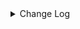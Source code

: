 <details><summary> Change Log </summary>

| Change | Commit | Version |
| --- | --- | --- |
|[Feature][Core] Add plugin directory support for each connector (#9650)|https://github.com/apache/seatunnel/commit/4beb2b9336|2.3.12|
|[improve] jdbc options (#9541)|https://github.com/apache/seatunnel/commit/d041e5fb32|2.3.12|
|[Feature][Connectors-v2] Optimize the size of CDC JAR Files (#9546)|https://github.com/apache/seatunnel/commit/1dd19c6823|2.3.12|
|[Improve][CDC] Extract duplicate code (#8906)|https://github.com/apache/seatunnel/commit/b922bb90e6|2.3.10|
|[Improve] restruct connector common options (#8634)|https://github.com/apache/seatunnel/commit/f3499a6eeb|2.3.10|
|[Improve][dist]add shade check rule (#8136)|https://github.com/apache/seatunnel/commit/51ef800016|2.3.9|
|[Improve][Connector-V2] Add pre-check for table enable cdc (#8152)|https://github.com/apache/seatunnel/commit/9a5da78176|2.3.9|
|[Improve][Connector-V2] Fix SqlServer cdc memory leak (#8083)|https://github.com/apache/seatunnel/commit/69cd4ae1a2|2.3.9|
|[Feature][Connector-V2]Jdbc chunk split add  snapshotSplitColumn config #7794 (#7840)|https://github.com/apache/seatunnel/commit/b6c6dc0438|2.3.9|
|[Feature][Core] Support cdc task ddl restore for zeta (#7463)|https://github.com/apache/seatunnel/commit/8e322281ed|2.3.9|
|[Feature][Connector-V2] SqlServer support user-defined type (#7706)|https://github.com/apache/seatunnel/commit/fb89033273|2.3.8|
|[Improve][Connector-V2] Optimize sqlserver package structure (#7715)|https://github.com/apache/seatunnel/commit/9720f118e5|2.3.8|
|[Hotfix][CDC] Fix package name spelling mistake (#7415)|https://github.com/apache/seatunnel/commit/469112fa64|2.3.8|
|[Improve][CDC] Bump the version of debezium to 1.9.8.Final (#6740)|https://github.com/apache/seatunnel/commit/c3ac953524|2.3.6|
|[Improve][CDC] Close idle subtasks gorup(reader/writer) in increment phase (#6526)|https://github.com/apache/seatunnel/commit/454c339b9c|2.3.6|
|[Improve][JDBC Source] Fix Split can not be cancel (#6825)|https://github.com/apache/seatunnel/commit/ee3b7c3723|2.3.6|
|[Hotfix][Jdbc/CDC] Fix postgresql uuid type in jdbc read (#6684)|https://github.com/apache/seatunnel/commit/868ba4d7c7|2.3.6|
|[Improve] Improve read table schema in cdc connector (#6702)|https://github.com/apache/seatunnel/commit/a8c6cc6e0c|2.3.6|
|[Improve][Jdbc] Add quote identifier for sql (#6669)|https://github.com/apache/seatunnel/commit/849d748d3d|2.3.5|
|[Improve][CDC] Optimize split state memory allocation in increment phase (#6554)|https://github.com/apache/seatunnel/commit/fe33422161|2.3.5|
|[Fix][Connector-V2] Fix connector support SPI but without no args constructor (#6551)|https://github.com/apache/seatunnel/commit/5f3c9c36a5|2.3.5|
|[Improve][CDC-Connector]Fix CDC option rule. (#6454)|https://github.com/apache/seatunnel/commit/1ea27afa87|2.3.5|
|[Improve][CDC] Optimize memory allocation for snapshot split reading (#6281)|https://github.com/apache/seatunnel/commit/4856645837|2.3.5|
|[Improve][API] Unify type system api(data &amp; type) (#5872)|https://github.com/apache/seatunnel/commit/b38c7edcc9|2.3.5|
|[Improve] Support `int identity` type in sql server (#6186)|https://github.com/apache/seatunnel/commit/1a8da1c843|2.3.4|
|[Feature][CDC] Support custom table primary key (#6106)|https://github.com/apache/seatunnel/commit/1312a1dd27|2.3.4|
|[Feature][CDC] Support read no primary key table (#6098)|https://github.com/apache/seatunnel/commit/b42d78de3f|2.3.4|
|[Hotfix][Jdbc] Fix jdbc setFetchSize error (#6005)|https://github.com/apache/seatunnel/commit/d41af8a6ed|2.3.4|
|[Bug][CDC] Fix state recovery error when switching a single table to multiple tables (#5784)|https://github.com/apache/seatunnel/commit/37fcff347e|2.3.4|
|[Improve][CDC] Clean unused code (#5785)|https://github.com/apache/seatunnel/commit/b5a66d3dbe|2.3.4|
|[Improve][Jdbc] Fix database identifier (#5756)|https://github.com/apache/seatunnel/commit/dbfc8a670a|2.3.4|
|[improve][connector-v2][sqlserver-cdc]Unified sqlserver TypeUtils type conversion mode (#5668)|https://github.com/apache/seatunnel/commit/75b814bc3d|2.3.4|
|[feature][connector-cdc-sqlserver] add dataType datetimeoffset (#5548)|https://github.com/apache/seatunnel/commit/0cf63eed6d|2.3.4|
|[Improve] Remove catalog tag for config file (#5645)|https://github.com/apache/seatunnel/commit/dc509aa080|2.3.4|
|[Improve] Refactor CatalogTable and add `SeaTunnelSource::getProducedCatalogTables` (#5562)|https://github.com/apache/seatunnel/commit/41173357f8|2.3.4|
|[Imporve] [CDC Base] Add a fast sampling method that supports character types (#5179)|https://github.com/apache/seatunnel/commit/c0422dbfeb|2.3.3|
|[improve] [CDC Base] Add some split parameters to the optionRule (#5161)|https://github.com/apache/seatunnel/commit/94fd6755e6|2.3.3|
|[Feature][Connector-V2][CDC] Support string type shard fields. (#5147)|https://github.com/apache/seatunnel/commit/e1be9d7f8a|2.3.3|
|[Feature][CDC] Support tables without primary keys (with unique keys) (#163) (#5150)|https://github.com/apache/seatunnel/commit/32b7f2b690|2.3.3|
|[Bugfix][zeta] Fix cdc connection does not close (#4922)|https://github.com/apache/seatunnel/commit/a2d2f2dda8|2.3.3|
|[Feature][CDC] Support disable/enable exactly once for INITIAL (#4921)|https://github.com/apache/seatunnel/commit/6d9a3e5957|2.3.3|
|[Improve][CDC]change driver scope to provider (#5002)|https://github.com/apache/seatunnel/commit/745c0b9e92|2.3.3|
|[Improve][CDC]Remove  driver for cdc connector (#4952)|https://github.com/apache/seatunnel/commit/b65f40c3c9|2.3.3|
|[Bugfix][zeta] Fix the deadlock issue with JDBC driver loading (#4878)|https://github.com/apache/seatunnel/commit/c30a2a1b1c|2.3.2|
|[improve][CDC base] Implement Sample-based Sharding Strategy with Configurable Sampling Rate (#4856)|https://github.com/apache/seatunnel/commit/d827c700f0|2.3.2|
|[Bugfix][CDC Base] Solving the ConcurrentModificationException caused by snapshotState being modified concurrently. (#4877)|https://github.com/apache/seatunnel/commit/9a2efa51c7|2.3.2|
|[Hotfix][CDC] Fix chunk start/end parameter type error (#4777)|https://github.com/apache/seatunnel/commit/c13c031995|2.3.2|
|[Feature][CDC][SqlServer] Support multi-table read (#4377)|https://github.com/apache/seatunnel/commit/c4e3f2dc03|2.3.2|
|[Improve][CDC] Optimize jdbc fetch-size options (#4352)|https://github.com/apache/seatunnel/commit/fbb60ce1be|2.3.1|
|[Improve][CDC] Improve startup.mode/stop.mode options (#4360)|https://github.com/apache/seatunnel/commit/b71d8739d5|2.3.1|
|[Improve][CDC] Optimize options &amp; add docs for compatible_debezium_json (#4351)|https://github.com/apache/seatunnel/commit/336f590498|2.3.1|
|Update CDC StartupMode and StopMode option to SingleChoiceOption (#4357)|https://github.com/apache/seatunnel/commit/f60ac1a5e9|2.3.1|
|[bugfix][cdc-base] Fix cdc base shutdown thread not cleared (#4327)|https://github.com/apache/seatunnel/commit/ac61409bd8|2.3.1|
|[improve][zeta] fix zeta bugs|https://github.com/apache/seatunnel/commit/3a82e8b39f|2.3.1|
|[Improve] Support MySqlCatalog Use JDBC URL With Custom Suffix|https://github.com/apache/seatunnel/commit/210d0ff1f8|2.3.1|
|Merge branch &#x27;dev&#x27; into merge/cdc|https://github.com/apache/seatunnel/commit/4324ee1912|2.3.1|
|[Improve][Project] Code format with spotless plugin.|https://github.com/apache/seatunnel/commit/423b583038|2.3.1|
|[improve][cdc] support sharding-tables (#4207)|https://github.com/apache/seatunnel/commit/5c3f0c9b00|2.3.1|
|[Hotfix][CDC] Fix multiple-table data read (#4200)|https://github.com/apache/seatunnel/commit/7f5671d2ce|2.3.1|
|[Improve][build] Give the maven module a human readable name (#4114)|https://github.com/apache/seatunnel/commit/d7cd601051|2.3.1|
|[Improve][Project] Code format with spotless plugin. (#4101)|https://github.com/apache/seatunnel/commit/a2ab166561|2.3.1|
|[Improve][Connector-V2][SQLServer-CDC] Add sqlserver cdc optionRule (#4019)|https://github.com/apache/seatunnel/commit/78df503392|2.3.1|
|[Improve][CDC][base] Guaranteed to be exactly-once in the process of switching from SnapshotTask to IncrementalTask (#3837)|https://github.com/apache/seatunnel/commit/8379aaf876|2.3.1|
|[Feature][API &amp; Connector &amp; Doc] add parallelism and column projection interface (#3829)|https://github.com/apache/seatunnel/commit/b9164b8ba1|2.3.1|
|[Improve][CDC] Add mysql-cdc source factory (#3791)|https://github.com/apache/seatunnel/commit/356538de8a|2.3.1|
|[feature][connector-v2] add sqlServer CDC (#3686)|https://github.com/apache/seatunnel/commit/0f0afb58af|2.3.0|

</details>
